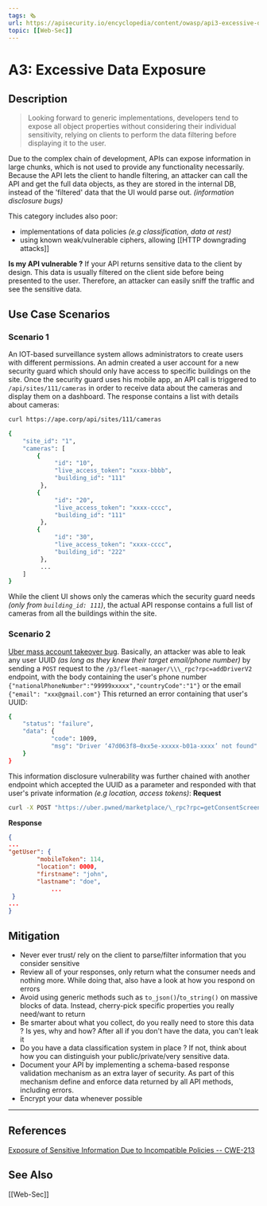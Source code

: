 ```yaml
---
tags: 🗞️
url: https://apisecurity.io/encyclopedia/content/owasp/api3-excessive-data-exposure
topic: [[Web-Sec]]
---
```



# A3: Excessive Data Exposure

## Description
> Looking forward to generic implementations, developers tend to expose all object properties without considering their individual sensitivity, relying on clients to perform the data filtering before displaying it to the user.

Due to the complex chain of development, APIs can expose information in large chunks, which is not used to provide any functionality necessarily. Because the API lets the client to handle filtering, an attacker can call the API and get the full data objects, as they are stored in the internal DB, instead of the 'filtered' data that the UI would parse out. *(information disclosure bugs)*

This category includes also poor:
- implementations of data policies *(e.g classification, data at rest)*
- using known weak/vulnerable ciphers, allowing [[HTTP downgrading attacks]]

**Is my API vulnerable ?**
If your API returns sensitive data to the client by design. This data is usually filtered on the client side before being presented to the user. Therefore, an attacker can easily sniff the traffic and see the sensitive data.


## Use Case Scenarios
### Scenario 1
An IOT-based surveillance system allows administrators to create users with different permissions. An admin created a user account for a new security guard which should only have  access to specific buildings on the site. Once the security guard uses his mobile app, an API call is triggered to `/api/sites/111/cameras` in order to receive data about the cameras and display them on a dashboard. The response contains a list with details about cameras:
```bash
curl https://ape.corp/api/sites/111/cameras

{
    "site_id": "1",
	"cameras": [
		{
			 "id": "10",
			 "live_access_token": "xxxx-bbbb",
			 "building_id": "111"
		 },
		{
			 "id": "20",
			 "live_access_token": "xxxx-cccc",
			 "building_id": "111"
		 },
		{
			 "id": "30",
			 "live_access_token": "xxxx-cccc",
			 "building_id": "222"
		 },
		 ...
	]
}

```
While the client UI shows only the cameras which the security guard needs *(only from `building_id: 111`)*, the actual API response contains a full list of cameras from all the buildings within the site.

### Scenario 2
[Uber mass account takeover bug](https://web.archive.org/web/20201110211307/https://appsecure.security/blog/how-i-could-have-hacked-your-uber-account/). 
Basically, an attacker was able to leak any user UUID *(as long as they knew their target email/phone number)* by sending a `POST` request to the `/p3/fleet-manager/\\\_rpc?rpc=addDriverV2` endpoint, with the body containing the user's phone number `{"nationalPhoneNumber":"99999xxxxx","countryCode":"1"}` or the email `{"email": "xxx@gmail.com"}`
This returned an error containing that user's UUID:
```bash
{
	"status": "failure",
	"data": {
			"code": 1009,
			"msg": "Driver ‘47d063f8–0xx5e-xxxxx-b01a-xxxx’ not found"
	}
}
```

This information disclosure vulnerability was further chained with another endpoint which accepted the UUID as a parameter and responded with that user's private information *(e.g location, access tokens)*:
**Request**
```bash
curl -X POST "https://uber.pwned/marketplace/\_rpc?rpc=getConsentScreenDetails" -d "{“language”:”en”,”userUuid”:”xxxx–776–4xxxx1bd-861a-837xxx604ce”}"

```
**Response**
```json
{
...
"getUser": {
		"mobileToken": 114,
		"location": 0000,
	    "firstname": "john",
	    "lastname": "doe",
			...
 }
...
}
```


## Mitigation
- Never ever trust/ rely on the client to parse/filter information that you consider sensitive
- Review all of your responses, only return what the consumer needs and nothing more. While doing that, also have a look at how you respond on errors
- Avoid using generic methods such as `to_json()`/`to_string()` on massive blocks of data. Instead, cherry-pick specific properties you really need/want to return
- Be smarter about what you collect, do you really need to store this data ? Is yes, why and how? After all if you don't have the data, you can't leak it
- Do you have a data classification system in place ? If not, think about how you can distinguish your public/private/very sensitive data.
- Document your API by implementing a schema-based response validation mechanism as an extra layer of security. As part of this mechanism define and enforce data returned by all API methods, including errors.
- Encrypt your data whenever possible
---
## References
[Exposure of Sensitive Information Due to Incompatible Policies -- CWE-213](https://cwe.mitre.org/data/definitions/213.html)

## See Also
[[Web-Sec]] 